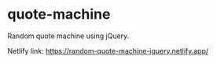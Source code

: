 # quote-machine
Random quote machine using jQuery.

Netlify link: https://random-quote-machine-jquery.netlify.app/

